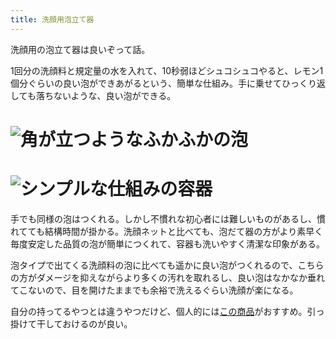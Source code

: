 ```yaml
---
title: 洗顔用泡立て器
---
```

洗顔用の泡立て器は良いぞって話。

1回分の洗顔料と規定量の水を入れて、10秒弱ほどシュコシュコやると、レモン1個分ぐらいの良い泡ができあがるという、簡単な仕組み。手に乗せてひっくり返しても落ちないような、良い泡ができる。

![](https://lh4.googleusercontent.com/P8-GQHiAosn1Dtedutbc0X17rctvs2HNvHGof3kzq-pAmWO4fC76Y4I7t9UL8t9bgRnR2N2V0BYIQjqNOoOMgIKn2dLCTWPyt_qj12TOIWrLJB7yQV8koqFrlixf-n9fnrXZyA-GkpqMUHEGTrhgEot5F82GyOH09U7VMWYC4M5pc8RBtIKJyqDt "角が立つようなふかふかの泡")
===============================================================================================================================================================================================================================================

![](https://lh6.googleusercontent.com/vDLWe8DbOmLdQTnoAEaKB1hDUN2CwtGbwYYITlZpI0EZWvR4b0gLHL2hpJyz-GB9kAoBK2ZMVmMsca4qJmnqCTWweISl6dV28RHLiZ0AM_jkhaKCPKknIdjfCZ_iKci2k92vpMpIND2S-x7_zDcyQPMqgWpzAbeU-Y33PDHLo69491z91FjRttCJ "シンプルな仕組みの容器")
=============================================================================================================================================================================================================================================

手でも同様の泡はつくれる。しかし不慣れな初心者には難しいものがあるし、慣れてても結構時間が掛かる。洗顔ネットと比べても、泡だて器の方がより素早く毎度安定した品質の泡が簡単につくれて、容器も洗いやすく清潔な印象がある。

泡タイプで出てくる洗顔料の泡に比べても遥かに良い泡がつくれるので、こちらの方がダメージを抑えながらより多くの汚れを取れるし、良い泡はなかなか垂れてこないので、目を開けたままでも余裕で洗えるぐらい洗顔が楽になる。

自分の持ってるやつとは違うやつだけど、個人的には[この商品](https://www.amazon.co.jp/dp/B09KMP9GDN)がおすすめ。引っ掛けて干しておけるのが良い。

